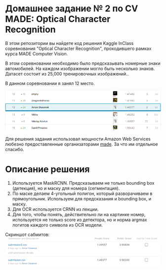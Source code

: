 # Домашнее задание № 2 по CV MADE: Optical Character Recognition

В этом репозитории вы найдете код решения Kaggle InClass соревнования "Optical Character Recognition", проходившего рамках курса MADE Computer Vision.

В этом соревновании необходимо было предсказывать номерные знаки автомобилей. На каждом изображении могло быть несколько знаков. Датасет состоит из 25,000 тренировочных изображений..

В данном соревновании я занял 12 место.

![Скриншот с LB](images/lb.PNG)

Для решения задания использовал мощности Amazon Web Services любезно предоставленные организаторами [made](https://data.mail.ru/). За что им отдельное спасибо. 

# Описание решения

1. Используется MaskRCNN. Предсказываем не только bounding box (детекция), но и маску для номера (сегментация).
2. По маске делаем 4-угольный полигон, который разворачиваем в прямоугольник. Используем для предсказания и bounding box, и маску.
3. Для OCR используется CRNN из лекции.
4. Для того, чтобы понять, действительно ли на картинке номер, используется не только score из детектора, но и норма argmax логитов каждого символа из OCR модели.


Скриншот сабмитов:
![](images/best_sub.png)